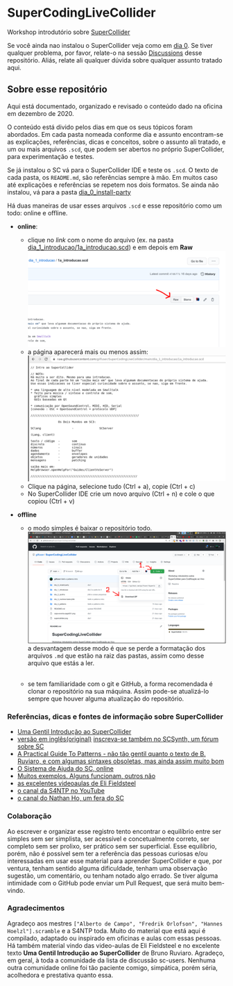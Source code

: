 # SuperCodingLiveCollider
Workshop introdutório sobre [SuperCollider](https://supercollider.github.io)

Se você ainda nao instalou o SuperCollider veja como em [dia 0](./dia_0_install-party). Se tiver qualquer problema, por favor, relate-o na sessão [Discussions](https://github.com/gilfuser/SuperCodingLiveCollider/discussions) desse repositório. Aliás, relate ali qualquer dúvida sobre qualquer assunto tratado aqui.

## Sobre esse repositório

Aqui está documentado, organizado e revisado o conteúdo dado na oficina em dezembro de 2020.

O conteúdo está divido pelos dias em que os seus tópicos foram abordados. Em cada pasta nomeada conforme dia e assunto encontram-se as explicações, referências, dicas e conceitos, sobre o assunto ali tratado, e um ou mais arquivos `.scd`, que podem ser abertos no próprio SuperCollider, para experimentação e testes.

Se já instalou o SC vá para o SuperCollider IDE e teste os `.scd`. O texto de cada pasta, os `README.md`, são referências sempre à mão. Em muitos caso até explicações e referências se repetem nos dois formatos. Se ainda não instalou, vá para a pasta [dia_0_install-party](./dia_0_install-party)

Há duas maneiras de usar esses arquivos `.scd` e esse repositório como um todo: online e offline.
* **online**:
    * clique no *link* com o nome do arquivo (ex. na pasta [dia_1_introducao/1a_introducao.scd](dia_1_introducao/1a_introducao.scd)) e em depois em **Raw**
![veja o arquivo "raw"](./img/raw.png)
    * a página aparecerá mais ou menos assim:
    ![selecione, copie e cole na SC_IDE o conteúdo do arquivo](./img/raw2.png)
    * Clique na página, selecione tudo (Ctrl + a), copie (Ctrl + c)
    * No SuperCollider IDE crie um novo arquivo (Ctrl + n) e cole o que copiou (Ctrl + v)

* **offline**
  * o modo simples é baixar o repositório todo.
    ![baixe](./img/baixe.png)
    a desvantagem desse modo é que se perde a formatação dos arquivos `.md` que estão na raiz das pastas, assim como desse arquivo que estás a ler.<br/><br/>
    
  * se tem familiaridade com o git e GitHub, a forma recomendada é clonar o repositório na sua máquina. Assim pode-se atualizá-lo sempre que houver alguma atualização do repositório.

### Referências, dicas e fontes de informação sobre SuperCollider

* [Uma Gentil Introdução ao SuperCollider](http://docplayer.com.br/33316414-Uma-gentil-introducao-ao-supercollider.html)
* [versão em inglês(original)](https://ccrma.stanford.edu/~ruviaro/texts/A_Gentle_Introduction_To_SuperCollider.pdf)
  [inscreva-se também no SCSynth, um fórum sobre SC](http://scsynth.org/)
* [A Practical Guide To Patterns - não tão gentil quanto o texto de B. Ruviaro, e com algumas sintaxes obsoletas, mas ainda assim muito bom](http://distractionandnonsense.com/sc/A_Practical_Guide_to_Patterns.pdf)
* [O Sistema de Ajuda do SC, online](https://doc.sccode.org/)
* [Muitos exemplos. Alguns funcionam, outros não](https://sccode.org/)
* [as excelentes videoaulas de Eli Fieldsteel](https://www.youtube.com/playlist?list=PLPYzvS8A_rTb8YheJZVKTo9aRs7xnCYYT)
* [o canal da S4NTP no YouTube](https://www.youtube.com/channel/UCFRw4fgQb7dqRXuZ5lxwi3g)
* [o canal do Nathan Ho, um fera do SC](https://www.youtube.com/@synth_def)

### Colaboração

Ao escrever e organizar esse registro tento encontrar o equilíbrio entre ser simples sem ser simplista, ser acessível e concetualmente correto, ser completo sem ser prolixo, ser prático sem ser superficial. Esse equilíbrio, porém, não é possível sem ter a referência das pessoas curiosas e/ou interessadas em usar esse material para aprender SuperCollider e que, por ventura, tenham sentido alguma dificuldade, tenham uma observação sugestão, um comentário, ou tenham notado algo errado. Se tiver alguma intimidade com o GitHub pode enviar um Pull Request, que será muito bem-vindo.

### Agradecimentos

Agradeço aos mestres `["Alberto de Campo", "Fredrik Orlofson", "Hannes Hoelzl"].scramble` e a S4NTP toda.
Muito do material que está aqui é compilado, adaptado ou inspirado em oficinas e aulas com essas pessoas. Há também material vindo das video-aulas de Eli Fieldsteel e no excelente texto **Uma Gentil Introdução ao SuperCollider** de Bruno Ruviaro.
Agradeço, em geral, à toda a comunidade da lista de discussão sc-users. Nenhuma outra comunidade online foi tão paciente comigo, simpática, porém séria, acolhedora e prestativa quanto essa.
